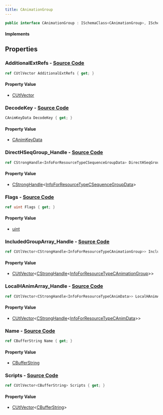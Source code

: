 ```yaml
---
title: CAnimationGroup
---
```


```csharp
public interface CAnimationGroup : ISchemaClass<CAnimationGroup>, ISchemaField, ISchemaClass, INativeHandle
```

#### Implements

## Properties

### **AdditionalExtRefs** - [Source Code](https://github.com/swiftly-solution/swiftlys2/blob/main/managed/src/SwiftlyS2.Generated/Schemas/Interfaces/CAnimationGroup.cs#L31)

```csharp
ref CUtlVector AdditionalExtRefs { get; }
```

#### Property Value

- [CUtlVector](/docs/api/)

### **DecodeKey** - [Source Code](https://github.com/swiftly-solution/swiftlys2/blob/main/managed/src/SwiftlyS2.Generated/Schemas/Interfaces/CAnimationGroup.cs#L26)

```csharp
CAnimKeyData DecodeKey { get; }
```

#### Property Value

- [CAnimKeyData](/docs/api/shared/schemadefinitions/canimkeydata)

### **DirectHSeqGroup_Handle** - [Source Code](https://github.com/swiftly-solution/swiftlys2/blob/main/managed/src/SwiftlyS2.Generated/Schemas/Interfaces/CAnimationGroup.cs#L24)

```csharp
ref CStrongHandle<InfoForResourceTypeCSequenceGroupData> DirectHSeqGroup_Handle { get; }
```

#### Property Value

- [CStrongHandle](/docs/api/shared/natives/cstronghandle-1)<[InfoForResourceTypeCSequenceGroupData](/docs/api/shared/schemadefinitions/infoforresourcetypecsequencegroupdata)>

### **Flags** - [Source Code](https://github.com/swiftly-solution/swiftlys2/blob/main/managed/src/SwiftlyS2.Generated/Schemas/Interfaces/CAnimationGroup.cs#L16)

```csharp
ref uint Flags { get; }
```

#### Property Value

- [uint](https://learn.microsoft.com/dotnet/api/system.uint32)

### **IncludedGroupArray_Handle** - [Source Code](https://github.com/swiftly-solution/swiftlys2/blob/main/managed/src/SwiftlyS2.Generated/Schemas/Interfaces/CAnimationGroup.cs#L22)

```csharp
ref CUtlVector<CStrongHandle<InfoForResourceTypeCAnimationGroup>> IncludedGroupArray_Handle { get; }
```

#### Property Value

- [CUtlVector](/docs/api/-1)<[CStrongHandle](/docs/api/shared/natives/cstronghandle-1)<[InfoForResourceTypeCAnimationGroup](/docs/api/shared/schemadefinitions/infoforresourcetypecanimationgroup)>>

### **LocalHAnimArray_Handle** - [Source Code](https://github.com/swiftly-solution/swiftlys2/blob/main/managed/src/SwiftlyS2.Generated/Schemas/Interfaces/CAnimationGroup.cs#L20)

```csharp
ref CUtlVector<CStrongHandle<InfoForResourceTypeCAnimData>> LocalHAnimArray_Handle { get; }
```

#### Property Value

- [CUtlVector](/docs/api/-1)<[CStrongHandle](/docs/api/shared/natives/cstronghandle-1)<[InfoForResourceTypeCAnimData](/docs/api/shared/schemadefinitions/infoforresourcetypecanimdata)>>

### **Name** - [Source Code](https://github.com/swiftly-solution/swiftlys2/blob/main/managed/src/SwiftlyS2.Generated/Schemas/Interfaces/CAnimationGroup.cs#L18)

```csharp
ref CBufferString Name { get; }
```

#### Property Value

- [CBufferString](/docs/api/shared/natives/cbufferstring)

### **Scripts** - [Source Code](https://github.com/swiftly-solution/swiftlys2/blob/main/managed/src/SwiftlyS2.Generated/Schemas/Interfaces/CAnimationGroup.cs#L28)

```csharp
ref CUtlVector<CBufferString> Scripts { get; }
```

#### Property Value

- [CUtlVector](/docs/api/-1)<[CBufferString](/docs/api/shared/natives/cbufferstring)>

